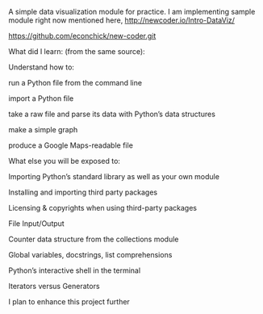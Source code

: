 A simple data visualization module for practice. I am implementing sample module right now mentioned here,
http://newcoder.io/Intro-DataViz/


https://github.com/econchick/new-coder.git


What did I learn: (from the same source):

Understand how to:

run a Python file from the command line


import a Python file

take a raw file and parse its data with Python’s data structures

make a simple graph

produce a Google Maps-readable file

What else you will be exposed to:

Importing Python’s standard library as well as your own module

Installing and importing third party packages

Licensing & copyrights when using third-party packages

File Input/Output

Counter data structure from the collections module

Global variables, docstrings, list comprehensions

Python’s interactive shell in the terminal

Iterators versus Generators



I plan to enhance this project further

